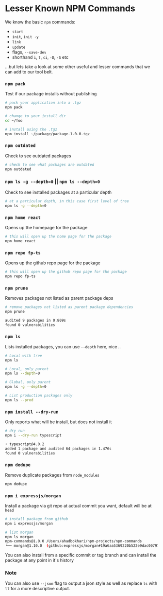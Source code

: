# Lesser Known NPM Commands

We know the basic `npm` commands:
 
* `start`
* `init`, `init -y`
* `link`
* `update`
* flags, `--save-dev`
* shorthand `i`, `t`, `ci`, `-D`, `-S` etc

...but lets take a look at some other useful and lesser commands that we can add to our tool belt.

### `npm pack`

Test if our package installs without publishing

```bash
# pack your application into a .tgz
npm pack

# change to your install dir
cd ~/foo

# install using the .tgz
npm install ~/package/package.1.0.0.tgz
```

### `npm outdated`

Check to see outdated packages

```bash
# check to see what packages are outdated
npm outdated
```

### `npm ls -g --depth=0` || `npm ls --depth=0`

Check to see installed packages at a particular depth

```bash
# at a particular depth, in this case first level of tree
npm ls -g --depth=0
```

### `npm home react`

Opens up the homepage for the package

```bash
# this will open up the home page for the package
npm home react
```

### `npm repo fp-ts`

Opens up the github repo page for the package

```bash
# this will open up the github repo page for the package
npm repo fp-ts
```

### `npm prune`

Removes packages not listed as parent package deps

```bash
# remove packages not listed as parent package dependencies
npm prune

audited 9 packages in 0.809s
found 0 vulnerabilities
```

### `npm ls`

Lists installed packages, you can use `--depth` here, nice ..

```bash
# Local with tree
npm ls

# Local, only parent
npm ls --depth=0

# Global, only parent
npm ls -g --depth=0

# List production packages only
npm ls --prod
```

### `npm install --dry-run` 

Only reports what will be install, but does not install it

```bash
# dry run
npm i --dry-run typescript

+ typescript@4.0.2
added 1 package and audited 64 packages in 1.476s
found 0 vulnerabilities

```

### `npm dedupe`

Remove duplicate packages from `node_modules`

```bash
npm dedupe
```

### `npm i expressjs/morgan`

Install a package via git repo at actual commit you want, default will be at `head`

```bash
# install package from github
npm i expressjs/morgan

# list morgan
npm ls morgan
npm-commands@1.0.0 /Users/ahadbokhari/npm-projects/npm-commands
└── morgan@1.10.0  (github:expressjs/morgan#19a6aa5369220b522e9dac007975ee66b1c38283)
```

You can also install from a specific commit or tag branch and can install the package at any point in it's history

### Note

You can also use `--json` flag to output a json style as well as replace `ls` with `ll` for a more descriptive output.


